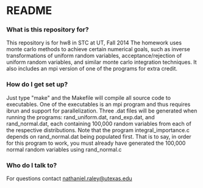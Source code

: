 # README #

### What is this repository for? ###

This repository is for hw8 in STC at UT, Fall 2014
The homework uses monte carlo methods to achieve certain numerical goals, such as inverse transformations of uniform random variables, acceptance/rejection of uniform random variables, and similar monte carlo integration techniques. It also includes an mpi version of one of the programs for extra credit.

### How do I get set up? ###
Just type "make" and the Makefile will compile all source code to executables. One of the executables is an mpi program and thus requires ibrun and support for parallelization.  Three .dat files will be generated when running the programs: rand_uniform.dat, rand_exp.dat, and rand_normal.dat, each containing 100,000 random variables from each of the respective distributions. Note that the program integral_importance.c depends on rand_normal.dat being populated first. That is to say, in order for this program to work, you must already have generated the 100,000 normal random variables using rand_normal.c



### Who do I talk to? ###

For questions contact nathaniel.raley@utexas.edu